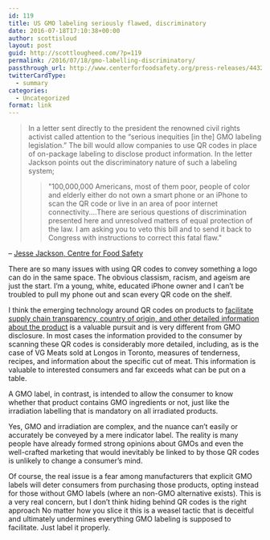 ```yaml
---
id: 119
title: US GMO labeling seriously flawed, discriminatory
date: 2016-07-18T17:10:38+00:00
author: scottisloud
layout: post
guid: http://scottlougheed.com/?p=119
permalink: /2016/07/18/gmo-labelling-discriminatory/
passthrough_url: http://www.centerforfoodsafety.org/press-releases/4432/rev-jesse-jackson-calls-on-president-obama-to-reject-discriminatory-labeling-bill
twitterCardType:
  - summary
categories:
  - Uncategorized
format: link
---
```

>In a letter sent directly to the president the renowned civil rights activist called attention to the “serious inequities [in the] GMO labeling legislation.” The bill would allow companies to use QR codes in place of on-package labeling to disclose product information. In the letter Jackson points out the discriminatory nature of such a labeling system;  
>
> > "100,000,000 Americans, most of them poor, people of color and elderly either do not own a smart phone or an iPhone to scan the QR code or live in an area of poor internet connectivity....There are serious questions of discrimination presented here and unresolved matters of equal protection of the law. I am asking you to veto this bill and to send it back to Congress with instructions to correct this fatal flaw."

– <a href="http://www.centerforfoodsafety.org/press-releases/4432/rev-jesse-jackson-calls-on-president-obama-to-reject-discriminatory-labeling-bill" target="_blank">Jesse Jackson, Centre for Food Safety</a>

There are so many issues with using QR codes to convey something a logo can do in the same space. The obvious classism, racism, and ageism are just the start. I&#8217;m a young, white, educated iPhone owner and I can&#8217;t be troubled to pull my phone out and scan every QR code on the shelf.

I think the emerging technology around QR codes on products to <a href="http://www.canadiancattlemen.ca/2014/08/07/vg-meats-debuts-tenderness-tested-beef-in-canada/" target="_blank">facilitate supply chain transparency, country of origin, and other detailed information about the product</a> is a valuable pursuit and is very different from GMO disclosure. In most cases the information provided to the consumer by scanning these QR codes is considerably more detailed, including, as is the case of VG Meats sold at Longos in Toronto, measures of tenderness, recipes, and information about the specific cut of meat. This information is valuable to interested consumers and far exceeds what can be put on a table.

A GMO label, in contrast, is intended to allow the consumer to know whether that product contains GMO ingredients or not, just like the irradiation labelling that is mandatory on all irradiated products.

Yes, GMO and irradiation are complex, and the nuance can&#8217;t easily or accurately be conveyed by a mere indicator label. The reality is many people have already formed strong opinions about GMOs and even the well-crafted marketing that would inevitably be linked to by those QR codes is unlikely to change a consumer&#8217;s mind.

Of course, the real issue is a fear among manufacturers that explicit GMO labels will deter consumers from purchasing those products, opting instead for those without GMO labels (where an non-GMO alternative exists). This is a very real concern, but I don&#8217;t think hiding behind QR codes is the right approach No matter how you slice it this is a weasel tactic that is deceitful and ultimately undermines everything GMO labeling is supposed to facilitate. Just label it properly.
